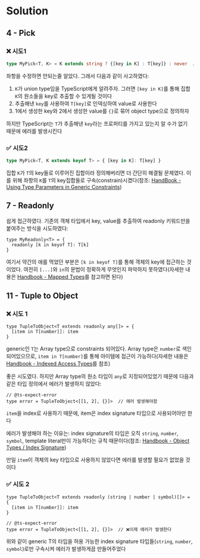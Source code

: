 # Solution
## 4 - Pick
### ❌ 시도1
```typescript
type MyPick<T, K> = K extends string ? {[key in K] : T[key]} : never  // ❌Error: Type 'k' cannot be used to index type 'T'.
```
좌항을 수정하면 안되는줄 알았다. 그래서 다음과 같이 사고하였다:
1. `K`가 union type임을 TypeScript에게 알려주자. 그러면 `[key in K]`를 통해 집합 `K`의 원소들을 key로 추출할 수 있게될 것이다
2. 추출해낸 `key`를 사용하여 `T[key]`로 인덱싱하여 value로 사용한다
3. 1에서 생성한 key와 2에서 생성한 value를 `{}`로 묶어 object type으로 정의하자  

하지만 TypeScript는 `T`가 추출해낸 `key`라는 프로퍼티를 가지고 있는지 알 수가 없기 때문에 에러를 발생시킨다

### ✅ 시도2
```typescript
type MyPick<T, K extends keyof T> = { [key in K]: T[key] }
```
집합 `K`가 `T`의 key들로 이루어진 집합이라 정의해버리면 더 간단히 해결될 문제였다. 이를 위해 좌항의 `K`를 `T`의 key집합들로 구속(constrain)시켰다(참조: [HandBook - Using Type Parameters in Generic Constraints](https://www.typescriptlang.org/docs/handbook/2/generics.html#using-type-parameters-in-generic-constraints))

## 7 - Readonly

쉽게 접근하였다. 기존의 객체 타입에서 key, value를 추출하여 readonly 키워드만을 붙여주는 방식을 시도하였다:

```tsx
type MyReadonly<T> = {
  readonly [k in keyof T]: T[k]
}
```

여기서 약간의 애를 먹었던 부분은 `[k in keyof T]`를 통해 객체의 key에 접근하는 것이었다. 여전히 `[...]`와 `in`의 문법이 정확하게 무엇인지 파악하지 못하였다(자세한 내용은 [Handbook - Mapped Types](https://www.typescriptlang.org/docs/handbook/2/mapped-types.html)를 참고하면 된다)

## 11 - Tuple to Object

### ❌ 시도 1

```tsx
type TupleToObject<T extends readonly any[]> = {
  [item in T[number]]: item
}
```

generic인 `T`는 Array type으로 constraints 되어있다. Array type은 `number`로 색인 되어있으므로, `item in T[number]`를 통해 아이템에 접근이 가능하다(자세한 내용은 [Handbook - Indexed Access Types](https://www.typescriptlang.org/docs/handbook/2/indexed-access-types.html)를 참조)

좋은 시도였다. 하지만 Array type의 원소 타입이 `any`로 지정되어있었기 때문에 다음과 같은 타입 정의에서 에러가 발생하지 않았다:

```tsx
// @ts-expect-error
type error = TupleToObject<[[1, 2], {}]>  // 에러 발생해야함
```

`item`을 index로 사용하기 때문에, item은 index signature 타입으로 사용되어야만 한다

에러가 발생해야 하는 이유는: index signature의 타입은 오직 `string`, `number`, `symbol`, template literal만이 가능하다는 규칙 때문이다(참조: [Handbook - Object Types / Index Signature](https://www.typescriptlang.org/docs/handbook/2/objects.html#index-signatures))

만일 `item`이 객체의 key 타입으로 사용하지 않았다면 에러를 발생할 필요가 없었을 것이다

### ✅ 시도 2

```tsx
type TupleToObject<T extends readonly (string | number | symbol)[]> = {
  [item in T[number]]: item
}

// @ts-expect-error
type error = TupleToObject<[[1, 2], {}]>  // ❌이제 에러가 발생한다
```

위와 같이 generic T의 타입을 허용 가능한 index signature 타입들(`string`, `number`, `symbol`)로만 구속시켜 에러가 발생하게끔 만들어주었다